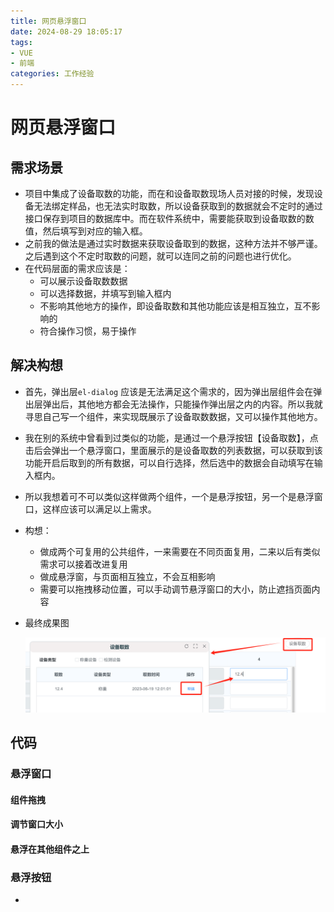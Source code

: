 ```yaml
---
title: 网页悬浮窗口
date: 2024-08-29 18:05:17
tags:
- VUE
- 前端
categories: 工作经验
---
```


# 网页悬浮窗口

## 需求场景

+ 项目中集成了设备取数的功能，而在和设备取数现场人员对接的时候，发现设备无法绑定样品，也无法实时取数，所以设备获取到的数据就会不定时的通过接口保存到项目的数据库中。而在软件系统中，需要能获取到设备取数的数值，然后填写到对应的输入框。
+ 之前我的做法是通过实时数据来获取设备取到的数据，这种方法并不够严谨。之后遇到这个不定时取数的问题，就可以连同之前的问题也进行优化。
+ 在代码层面的需求应该是：
  + 可以展示设备取数数据
  + 可以选择数据，并填写到输入框内
  + 不影响其他地方的操作，即设备取数和其他功能应该是相互独立，互不影响的
  + 符合操作习惯，易于操作



## 解决构想

+ 首先，弹出层`el-dialog` 应该是无法满足这个需求的，因为弹出层组件会在弹出层弹出后，其他地方都会无法操作，只能操作弹出层之内的内容。所以我就寻思自己写一个组件，来实现既展示了设备取数数据，又可以操作其他地方。

+ 我在别的系统中曾看到过类似的功能，是通过一个悬浮按钮【设备取数】，点击后会弹出一个悬浮窗口，里面展示的是设备取数的列表数据，可以获取到该功能开启后取到的所有数据，可以自行选择，然后选中的数据会自动填写在输入框内。

+ 所以我想着可不可以类似这样做两个组件，一个是悬浮按钮，另一个是悬浮窗口，这样应该可以满足以上需求。

+ 构想：

  + 做成两个可复用的公共组件，一来需要在不同页面复用，二来以后有类似需求可以接着改进复用
  + 做成悬浮窗，与页面相互独立，不会互相影响
  + 需要可以拖拽移动位置，可以手动调节悬浮窗口的大小，防止遮挡页面内容

+ 最终成果图

  ![image-20240830103044026](../images/image-20240830103044026.png)



## 代码

### 悬浮窗口

#### 组件拖拽

#### 调节窗口大小

#### 悬浮在其他组件之上

### 悬浮按钮

+ 

